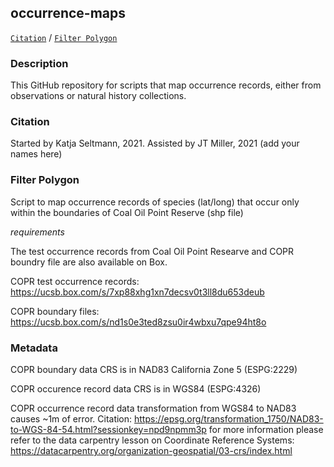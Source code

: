 ## occurrence-maps

[```Citation```](#Citation) / [```Filter Polygon```](#filter-polygon)

### Description
This GitHub repository for scripts that map occurrence records, either from observations or natural history collections.


### Citation
Started by Katja Seltmann, 2021. Assisted by JT Miller, 2021 (add your names here)

### Filter Polygon

Script to map occurrence records of species (lat/long) that occur only within the boundaries of Coal Oil Point Reserve (shp file)

*requirements*

The test occurrence records from Coal Oil Point Researve and COPR boundry file are also available on Box. 

COPR test occurrence records: https://ucsb.box.com/s/7xp88xhg1xn7decsv0t3ll8du653deub

COPR boundary files: https://ucsb.box.com/s/nd1s0e3ted8zsu0ir4wbxu7qpe94ht8o

### Metadata
COPR boundary data CRS is in NAD83 California Zone 5 (ESPG:2229)

COPR occurence record data CRS is in WGS84 (ESPG:4326)

COPR occurrence record data transformation from WGS84 to NAD83 causes ~1m of error. Citation: https://epsg.org/transformation_1750/NAD83-to-WGS-84-54.html?sessionkey=npd9npmm3p
for more information please refer to the data carpentry lesson on Coordinate Reference Systems: https://datacarpentry.org/organization-geospatial/03-crs/index.html 
